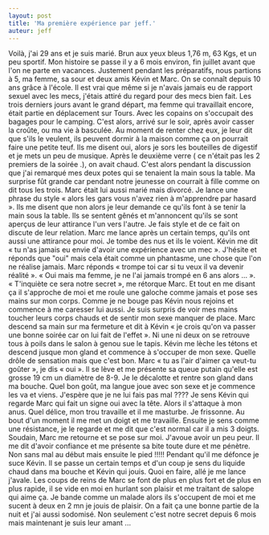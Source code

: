```yaml
---
layout: post
title: 'Ma première expérience par jeff.'
auteur: jeff
---
```


Voilà, j'ai 29 ans et je suis marié. Brun aux yeux bleus 1,76 m, 63 Kgs, et un peu sportif.
Mon histoire se passe il y a 6 mois environ, fin juillet avant que l'on ne parte en vacances.
Justement pendant les préparatifs, nous partions à 5, ma femme, sa sour et deux amis Kévin et Marc.
On se connaît depuis 10 ans grâce à l'école.
Il est vrai que même si je n'avais jamais eu de rapport sexuel avec les mecs, j'étais attiré du regard pour des mecs bien fait.
Les trois derniers jours avant le grand départ, ma femme qui travaillait encore, était partie en déplacement sur Tours.
Avec les copains on s'occupait des bagages pour le camping.
C'est alors, arrivé sur le soir, après avoir casser la croûte, ou ma vie à basculée.
Au moment de renter chez eux, je leur dit que s'ils le veulent, ils peuvent dormir à la maison comme ça on pourrait faire une petite teuf.
Ils me disent oui, alors je sors les bouteilles de digestif et je mets un peu de musique.
Après le deuxième verre ( ce n'était pas les 2 premiers de la soirée .), on avait chaud.
C'est alors pendant la discussion que j'ai remarqué mes deux potes qui se tenaient la main sous la table. Ma surprise fût grande car pendant notre jeunesse on courrait à fille comme on dit tous les trois. Marc était lui aussi marié mais divorcé.
Je lance une phrase du style « alors les gars vous n'avez rien à m'apprendre par hasard ».
Ils me disent que non alors je leur demande ce qu'ils font à se tenir la main sous la table.
Ils se sentent gênés et m'annoncent qu'ils se sont aperçus de leur attirance l'un vers l'autre.
Je fais style et de ce fait on discute de leur relation.
Marc me lance après un certain temps, qu'ils ont aussi une attirance pour moi. Je tombe des nus et ils le voient.
Kévin me dit « tu n'as jamais eu envie d'avoir une expérience avec un mec ».
J'hésite et réponds que "oui" mais cela était comme un phantasme, une chose que l'on ne réalise jamais.
Marc réponds « trompe toi car si tu veux il va devenir réalité ».
« Oui mais ma femme, je ne l'ai jamais trompé en 6 ans alors ... ».
« T'inquiète ce sera notre secret », me rétorque Marc.
Et tout en me disant ça il s'approche de moi et me roule une galoche comme jamais et pose ses mains sur mon corps.
Comme je ne bouge pas Kévin nous rejoins et commence à me caresser lui aussi.
Je suis surpris de voir mes mains toucher leurs corps chauds et de sentir mon sexe manquer de place.
Marc descend sa main sur ma fermeture et dit à Kévin « je crois qu'on va passer une bonne soirée car on lui fait de l'effet ».
Ni une ni deux on se retrouve tous à poils dans le salon à genou sue le tapis.
Kévin me lèche les tétons et descend jusque mon gland et commence à s'occuper de mon sexe. Quelle drôle de sensation mais que c'est bon. Marc « tu as l'air d'aimer ça veut-tu goûter », je dis « oui ».
Il se lève et me présente sa queue putain qu'elle est grosse 19 cm un diamètre de 8-9.
Je le décalotte et rentre son gland dans ma bouche. Quel bon goût, ma langue joue avec son sexe et je commence les va et viens. J'espère que je ne lui fais pas mal ????
Je sens Kévin qui regarde Marc qui fait un signe oui avec la tête. Alors il s'attaque à mon anus. Quel délice, mon trou travaille et il me masturbe. Je frissonne.
Au bout d'un moment il me met un doigt et me travaille. Ensuite je sens comme une résistance, je le regarde et me dit que c'est normal car il a mis 3 doigts.
Soudain, Marc me retourne et se pose sur moi.
J'avoue avoir un peu peur. Il me dit d'avoir confiance et me présente sa bite toute dure et me pénètre. Non sans mal au début mais ensuite le pied !!!!!
Pendant qu'il me défonce je suce Kévin.
Il se passe un certain temps et d'un coup je sens du liquide chaud dans ma bouche et Kévin qui jouis. Quoi en faire, allé je me lance j'avale.
Les coups de reins de Marc se font de plus en plus fort et de plus en plus rapide, il se vide en moi en hurlant son plaisir et me traitant de salope qui aime ça.
Je bande comme un malade alors ils s'occupent de moi et me sucent à deux en 2 mn je jouis de plaisir.
On a fait ça une bonne partie de la nuit et j'ai aussi sodomisé.
Non seulement c'est notre secret depuis 6 mois mais maintenant je suis leur amant ...
